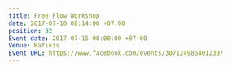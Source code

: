 ```yaml
---
title: Free Flow Workshop
date: 2017-07-10 08:14:00 +07:00
position: 32
Event date: 2017-07-15 00:00:00 +07:00
Venue: Rafikis
Event URL: https://www.facebook.com/events/307124986401230/
---
```


